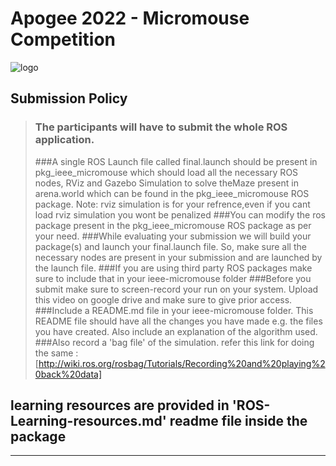 


# Apogee 2022 - Micromouse Competition


![logo](/assets/images/logo.png)

## Submission Policy

>### The participants will have to submit the whole ROS application.
>###A single ROS Launch file called final.launch should be present in pkg_ieee_micromouse which should load all the necessary ROS nodes, RViz and Gazebo Simulation to solve theMaze present in arena.world which can be found in the pkg_ieee_micromouse ROS package.
Note: rviz simulation is for your refrence,even if you cant load rviz simulation you wont be penalized 
>###You can modify the ros package present in the pkg_ieee_micromouse ROS package as per your need.
>###While evaluating your submission we will build your package(s) and launch your final.launch file. So, make sure all the necessary nodes are present in your submission and are launched by the launch file.
>###If you are using third party ROS packages make sure to include that in your ieee-micromouse folder
>###Before you submit make sure to screen-record your run on your system. Upload this video on google drive and make sure to give prior access.
>###Include a README.md file in your ieee-micromouse folder. This README file should have all the changes you have made e.g. the files you have created. Also include an explanation of the algorithm used.
>###Also record a 'bag file' of the simulation. refer this link for doing the same : [http://wiki.ros.org/rosbag/Tutorials/Recording%20and%20playing%20back%20data]


## learning resources are provided in 'ROS-Learning-resources.md' readme file inside the package

***

